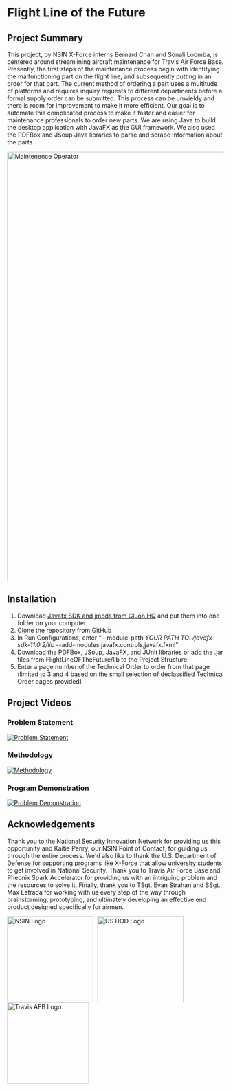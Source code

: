 # Flight Line of the Future
## Project Summary
This project, by NSIN X-Force interns Bernard Chan and Sonali Loomba, is centered around streamlining aircraft maintenance for Travis Air Force Base. Presently, the first steps of the maintenance process begin with identifying the malfunctioning part on the flight line, and subsequently putting in an order for that part. The current method of ordering a part uses a multitude of platforms and requires inquiry requests to different departments before a formal supply order can be submitted. This process can be unwieldy and there is room for improvement to make it more efficient. Our goal is to automate this complicated process to make it faster and easier for maintenance professionals to order new parts. We are using Java to build the desktop application with JavaFX as the GUI framework. We also used the PDFBox and JSoup Java libraries to parse and scrape information about the parts. 

<img src="https://www.stripes.com/polopoly_fs/1.567693.1549556653!/image/image.jpg_gen/derivatives/landscape_900/image.jpg"
     alt="Maintenence Operator" width="1000"
     style="float: center; margin-right: 10px;" />
     
## Installation
1. Download [Javafx SDK and jmods from Gluon HQ]( https://gluonhq.com/products/javafx/) and put them into one folder on your computer
2. Clone the repository from GitHub
3. In Run Configurations, enter “--module-path *YOUR PATH TO: /javafx-sdk-11.0.2/lib* --add-modules javafx.controls,javafx.fxml”
4. Download the PDFBox, JSoup, JavaFX, and JUnit libraries or add the .jar files from FlightLineOFTheFuture/lib to the Project Structure
5. Enter a page number of the Technical Order to order from that page (limited to 3 and 4 based on the small selection of declassified Technical Order pages provided)

## Project Videos
### Problem Statement 
[![Problem Statement](http://img.youtube.com/vi/L2CiMDEHdH8/0.jpg)](https://youtu.be/L2CiMDEHdH8 "Problem Statement")
### Methodology
[![Methodology](http://img.youtube.com/vi/L2CiMDEHdH8/0.jpg)](https://youtu.be/L2CiMDEHdH8 "Methodology")
### Program Demonstration 
[![Problem Demonstration](http://img.youtube.com/vi/L2CiMDEHdH8/0.jpg)](https://youtu.be/L2CiMDEHdH8 "Problem Demonstration")

## Acknowledgements
Thank you to the National Security Innovation Network for providing us this opportunity and Kaitie Penry, our NSIN Point of Contact, for guiding us through the entire process. We'd also like to thank the U.S. Department of Defense for supporting programs like X-Force that allow university students to get involved in National Security. Thank you to Travis Air Force Base and Pheonix Spark Accelerator for providing us with an intriguing problem and the resources to solve it. Finally, thank you to TSgt. Evan Strahan and SSgt. Max Estrada for working with us every step of the way through brainstorming, prototyping, and ultimately developing an effective end product designed specifically for airmen.

<img src="https://www.nsin.us/assets/img/app/social-media/fb-og-tag-image.png"
     alt="NSIN Logo" height = "200"
     style="float: left; margin-right: 10px;" />
<img src="https://www.nsin.us/assets/img/content/events/logo-dod.jpg"
     alt="US DOD Logo" height="200"
     style="float: left; margin-right: 0px;" />
<img src="https://scontent-atl3-2.xx.fbcdn.net/v/t1.0-9/49755997_2099479013465396_3913156020624424960_o.jpg?_nc_cat=103&_nc_sid=09cbfe&_nc_ohc=MpcJObXMEf4AX87Ktfa&_nc_oc=AQnzxTeQqEqNtUJecRbrKL47IFMjelOYmknJoMCDAVRef0wsIiVOHAi9djnhBFVxKfg&_nc_ht=scontent-atl3-2.xx&oh=87d77c7672e40aea7a563b799af92638&oe=5F58121F"
     alt="Travis AFB Logo" height="190"
     style="float: left; margin-top: 0px;"  />
     
